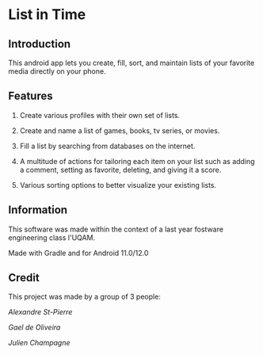 # List in Time
## Introduction
This android app lets you create, fill, sort, and maintain lists of your favorite media
directly on your phone.

## Features
1. Create various profiles with their own set of lists.

2. Create and name a list of games, books, tv series, or movies.

3. Fill a list by searching from databases on the internet.

4. A multitude of actions for tailoring each item on your list such as 
   adding a comment, setting as favorite, deleting, and giving it a score.

5. Various sorting options to better visualize your existing lists.  

## Information
This software was made within the context of a last year fostware engineering class l'UQAM.

Made with Gradle and for Android 11.0/12.0

## Credit
This project was made by a group of 3 people:

*Alexandre St-Pierre*

*Gael de Oliveira*

*Julien Champagne*
